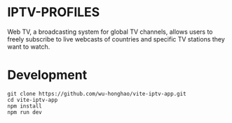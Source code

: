 # IPTV-PROFILES
Web TV, a broadcasting system for global TV channels, allows users to freely subscribe to live webcasts of countries and specific TV stations they want to watch.

# Development
```text
git clone https://github.com/wu-honghao/vite-iptv-app.git
cd vite-iptv-app
npm install
npm run dev
```

